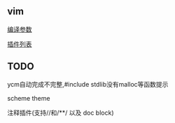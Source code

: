 ## vim

[编译参数](make.md)

[插件列表](vim_plugins.md)


## TODO
ycm自动完成不完整,#include stdlib没有malloc等函数提示

scheme theme

注释插件(支持//和/**/ 以及 doc block)

